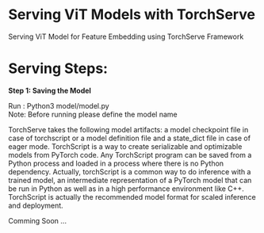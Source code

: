 # Serving ViT Models with TorchServe
Serving ViT Model for Feature Embedding using TorchServe Framework 

# Serving Steps:
**Step 1: Saving the Model**

Run : Python3 model/model.py  
Note: Before running please define the model name 

TorchServe takes the following model artifacts: a model checkpoint file in case of torchscript or a model definition file and a state_dict file in case of eager mode.
TorchScript is a way to create serializable and optimizable models from PyTorch code. Any TorchScript program can be saved from a Python process and loaded in a process where there is no Python dependency.
Actually, torchScript is a common way to do inference with a trained model, an intermediate representation of a PyTorch model that can be run in Python as well as in a high performance environment like C++. TorchScript is actually the recommended model format for scaled inference and deployment.




Comming Soon ...
